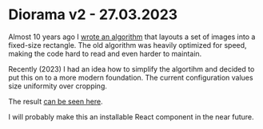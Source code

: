 # Diorama v2 - 27.03.2023

Almost 10 years ago I [wrote an algorithm](https://github.com/mendrik/diorama) that layouts a set of images into a fixed-size rectangle. The old algorithm was heavily optimized for speed, making the code hard to read and even harder to maintain.

Recently (2023) I had an idea how to simplify the algortihm and decided to put this on to a more modern foundation.
The current configuration values size uniformity over cropping.

The result [can be seen here](https://mendrik.github.io/diorama-2023/).

I will probably make this an installable React component in the near future.
